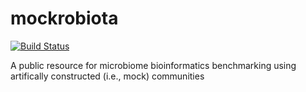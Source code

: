 # mockrobiota

[![Build Status](https://travis-ci.org/caporaso-lab/mockrobiota.svg?branch=master)](https://travis-ci.org/caporaso-lab/mockrobiota)

A public resource for microbiome bioinformatics benchmarking using artifically constructed (i.e., mock) communities
